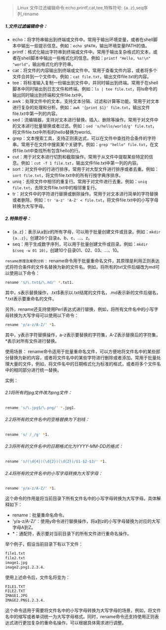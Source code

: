 > Linux 文件过滤编辑命令:echo,printf,cat,tee,特殊符号: {a..z},seq序列,rename
>

##### 1.文件过滤编辑命令：

- echo：将字符串输出到终端或文件中。常用于输出环境变量，或者在shell脚本中输出一些提示信息。例如：`echo $PATH`，输出环境变量PATH的值。
- printf：格式化输出字符串到终端或文件中。常用于输出复杂格式的文本，或者在shell脚本中输出一些格式化的信息。例如：`printf "Hello, %s!\n" "world"`，输出格式化的字符串。
- cat：将文件的内容输出到终端或文件中。常用于查看文件内容，或者将多个文件合并到一个文件中。例如：`cat file.txt`，输出文件file.txt的内容。
- tee：将标准输入复制一份输出到文件中，并同时输出到终端。常用于在shell脚本中同时输出到日志文件和终端。例如：`ls | tee file.txt`，将ls命令的输出同时输出到终端和文件file.txt中。
- awk：处理文件中的文本，支持文本分隔、过滤和计算等功能。常用于对文本进行复杂的处理和分析。例如：`awk '{print $1}' file.txt`，输出文件file.txt中第一列的内容。
- sed：流编辑器，支持对文本进行替换、插入、删除等操作。常用于对文件中的文本进行批量替换或者过滤。例如：`sed 's/hello/world/g' file.txt`，将文件file.txt中所有的hello替换为world。
- grep：文本搜索工具，支持正则表达式，可以在文件中查找符合条件的字符串。常用于在文件中搜索某个关键字。例如：`grep "hello" file.txt`，在文件file.txt中查找所有包含hello的行。
- cut：用于对文本进行切割和截取操作。常用于从文件中提取某些特定的信息。例如：`cut -f 1 file.txt`，输出文件file.txt中第一列的内容。
- sort：对文件中的行进行排序。常用于对大型文件进行排序或者去重。例如：`sort file.txt`，将文件file.txt中的所有行按字典序排序。
- uniq：去除文件中相邻的重复行。常用于对文件进行去重。例如：`uniq file.txt`，去除文件file.txt中的相邻重复行。
- tr：对文件中的字符进行替换或删除操作。常用于对文本进行简单的字符替换或者删除。例如：`tr 'a-z' 'A-Z' < file.txt`，将文件file.txt中的小写字母转换为大写字母。

##### 2.特殊符号：

- {a..z}：表示从a到z的所有字母，可以用于批量创建文件或目录。例如：`mkdir {a..z}`，创建26个目录a、b、c、...、z。
- seq：用于生成数字序列，可以用于批量创建文件或目录。例如：`mkdir $(seq -w 01 10)`，创建10个目录01、02、03、...、10。

`rename原理及案例分析：`
rename命令用于批量重命名文件，其原理是利用正则表达式将符合条件的文件名替换为新的文件名。例如，将所有的txt文件后缀改为md可以使用以下命令：

```bash
rename 's/\.txt$/\.md/' *.txt1.
```

其中，s表示替换操作，.txt$表示以.txt结尾的文件名，.md表示新的文件后缀名，*.txt表示要重命名的文件。

另外，rename还支持使用Perl表达式进行替换，例如，将所有文件名中的小写字母转换为大写字母可以使用以下命令：

```bash
rename 'y/a-z/A-Z/' *1.
```

其中，y表示字符替换操作，a-z表示要替换的字符集，A-Z表示替换后的字符集，*表示对所有文件进行替换。

使用场景：
rename命令适用于批量重命名文件，可以方便地将文件名中的某些部分替换为新的内容，或者将文件名中的某些字符进行删除或者添加。常用于批量处理大量的文件，例如，将文件名中的日期格式化为标准的格式，或者将多个文件名中的相同部分进行统一替换。

实例：

###### 2.1将所有的jpg文件改为png文件：

```bash
rename 's/\.jpg$/\.png/' *.jpg1.
```

###### 2.2将所有的文件名中的空格替换为下划线：

```bash
rename 's/ /_/g' *1.
```

###### 2.3将所有的文件名中的日期格式化为YYYY-MM-DD的格式：

```bash
rename 's/(\d{4})(\d{2})(\d{2})/$1-$2-$3/' *1.
```

###### 2.4将所有的文件名中的小写字母转换为大写字母：

```bash
rename 'y/a-z/A-Z/' *1.
```

这个命令的作用是将当前目录下所有文件名中的小写字母转换为大写字母。具体解释如下：

- rename：批量重命名命令。
- 'y/a-z/A-Z/'：使用y命令进行替换操作，将a到z的小写字母替换为对应的大写字母A到Z。
- *：通配符，表示要对当前目录下的所有文件进行重命名操作。

举个例子，假设当前目录下有以下文件：

```bash
file1.txt
file2.txt
image1.jpg
image2.png1.2.3.4.
```

使用上述命令后，文件名将变为：

```bash
FILE1.TXT
FILE2.TXT
IMAGE1.JPG
IMAGE2.PNG1.2.3.4.
```

这个命令适用于需要将文件名中的小写字母转换为大写字母的场景，例如，将文件名中的缩写或者单词统一为大写字母格式。同时，rename命令还支持使用正则表达式进行更加复杂的重命名操作，可以根据具体需求进行调整。
